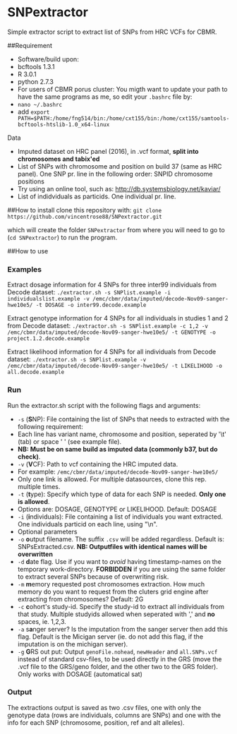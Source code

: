 # SNPextractor
Simple extractor script to extract list of SNPs from HRC VCFs for CBMR.

##Requirement
 * Software/build upon: 
  * bcftools 1.3.1
  * R 3.0.1
  * python 2.7.3
 * For users of CBMR porus cluster: You migth want to update your path to have the same programs as me, so edit your `.bashrc` file by:
  * `nano ~/.bashrc`
  * add `export PATH=$PATH:/home/fng514/bin:/home/cxt155/bin:/home/cxt155/samtools-bcftools-htslib-1.0_x64-linux`


Data
 * Imputed dataset on HRC panel (2016), in .vcf format, **split into chromosomes and tabix'ed**
 * List of SNPs with chromosome and position on build 37 (same as HRC panel). One SNP pr. line in the following order: SNPID chromosome positions
  * Try using an online tool, such as: http://db.systemsbiology.net/kaviar/
 * List of indidviduals as particids. One individual pr. line.

##How to install
clone this repository with:
`git clone https://github.com/vincentrose88/SNPextractor.git`

which will create the folder `SNPextractor` from where you will need to go to (`cd SNPextractor`) to run the program.

##How to use
### Examples
Extract dosage information for 4 SNPs for three inter99 individuals from Decode dataset:
`./extractor.sh -s SNPlist.example -i individualslist.example -v /emc/cbmr/data/imputed/decode-Nov09-sanger-hwe10e5/ -t DOSAGE -o inter99.decode.example`

Extract genotype information for 4 SNPs for all individuals in studies 1 and 2 from Decode dataset:
`./extractor.sh -s SNPlist.example -c 1,2 -v /emc/cbmr/data/imputed/decode-Nov09-sanger-hwe10e5/ -t GENOTYPE -o project.1.2.decode.example`

Extract likelihood information for 4 SNPs for all individuals from Decode dataset:
`./extractor.sh -s SNPlist.example -v /emc/cbmr/data/imputed/decode-Nov09-sanger-hwe10e5/ -t LIKELIHOOD -o all.decode.example`


### Run
Run the extractor.sh script with the following flags and arguments:
 * `-s` (**S**NP): File containing the list of SNPs that needs to extracted with the following requirement:
  * Each line has variant name, chromosome and position, seperated by '\t' (tab) or space ' ' (see example file). 
  * **NB: Must be on same build as imputed data (commonly b37, but do check)**. 
 * `-v` (**V**CF): Path to vcf containing the HRC imputed data. 
  * For example: `/emc/cbmr/data/imputed/decode-Nov09-sanger-hwe10e5/`
  * Only one link is allowed. For multiple datasources, clone this rep. multiple times. 
 * `-t` (**t**ype): Specify which type of data for each SNP is needed. **Only one is allowed**. 
  * Options are: DOSAGE, GENOTYPE or LIKELIHOOD. Default: DOSAGE
  * `-i` (**i**ndividuals): File containing a list of individuals you want extracted. One individuals particid on each line, using "\n".
 * Optional parameters
  * `-o` **o**utput filename. The suffix `.csv` will be added regardless. Default is: SNPsExtracted.csv. **NB: Outputfiles with identical names will be overwritten**
  * `-d` **d**ate flag. Use if you want to *avoid* having timestamp-names on the temporary work-directory. **FORBIDDEN** if you are using the same folder to extract several SNPs because of overwriting risk.
  * `-m` **m**emory requested post chromosomes extraction. How much memory do you want to request from the cluters grid engine after extracting from chromosomes? Default: 2G
  * `-c` **c**ohort's study-id. Specify the study-id to extract all individuals from that study. Multiple studyids allowed when seperated with ',' and **no** spaces, ie. 1,2,3.
  * `-a` s**a**nger server? Is the imputation from the sanger server then add this flag. Default is the Micigan server (ie. do not add this flag, if the imputation is on the michigan server).
  * `-g` **G**RS out put: Output `genoFile.nohead`, `newHeader` and `all.SNPs.vcf` instead of standard csv-files, to be used directly in the GRS (move the .vcf file to the GRS/geno folder, and the other two to the GRS folder). Only works with DOSAGE (automatical sat)

### Output
The extractions output is saved as two .csv files, one with only the genotype data (rows are individuals, columns are SNPs) and one with the info for each SNP (chromosome, position, ref and alt alleles).
 
